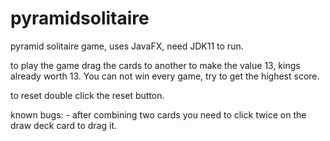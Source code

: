 # pyramidsolitaire
pyramid solitaire game, uses JavaFX, need JDK11 to run.

to play the game drag the cards to another to make the value 13, kings already worth 13.
You can not win every game, try to get the highest score.

to reset double click the reset button.

known bugs:
	- after combining two cards you need to click twice on the draw deck card to drag it.
